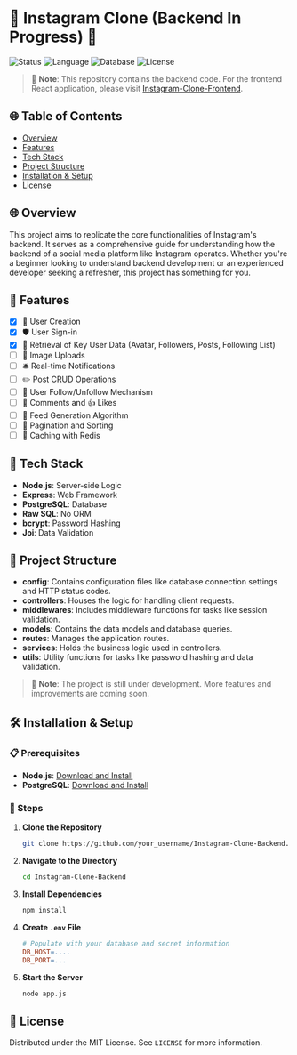 
# 📸 Instagram Clone (Backend In Progress) 🚧

![Status](https://img.shields.io/badge/status-in--progress-yellow)
![Language](https://img.shields.io/badge/language-Node.js-brightgreen)
![Database](https://img.shields.io/badge/database-PostgreSQL-blue)
![License](https://img.shields.io/badge/license-MIT-green)

> 🌟 **Note**: This repository contains the backend code. For the frontend React application, please visit [Instagram-Clone-Frontend](https://github.com/hazemmosadd/Instagram-Clone-Frontend).

## 🌐 Table of Contents
- [Overview](#-overview)
- [Features](#-features)
- [Tech Stack](#-tech-stack)
- [Project Structure](#-project-structure)
- [Installation & Setup](#-installation--setup)
- [License](#-license)



## 🌐 Overview
This project aims to replicate the core functionalities of Instagram's backend. It serves as a comprehensive guide for understanding how the backend of a social media platform like Instagram operates. Whether you're a beginner looking to understand backend development or an experienced developer seeking a refresher, this project has something for you.

## 🌟 Features
- [x] 👤 User Creation
- [x] 🛡️ User Sign-in
- [x] 📌 Retrieval of Key User Data (Avatar, Followers, Posts, Following List)
- [ ] 📸 Image Uploads
- [ ] 🛎️ Real-time Notifications
- [ ] ✏️ Post CRUD Operations
- [ ] 🤝 User Follow/Unfollow Mechanism
- [ ] 💬 Comments and 👍 Likes
- [ ] 📰 Feed Generation Algorithm
- [ ] 📜 Pagination and Sorting
- [ ] 🎯 Caching with Redis

## 🚀 Tech Stack
- **Node.js**: Server-side Logic
- **Express**: Web Framework
- **PostgreSQL**: Database
- **Raw SQL**: No ORM
- **bcrypt**: Password Hashing
- **Joi**: Data Validation

## 📁 Project Structure
- **config**: Contains configuration files like database connection settings and HTTP status codes.
- **controllers**: Houses the logic for handling client requests.
- **middlewares**: Includes middleware functions for tasks like session validation.
- **models**: Contains the data models and database queries.
- **routes**: Manages the application routes.
- **services**: Holds the business logic used in controllers.
- **utils**: Utility functions for tasks like password hashing and data validation.

> 📝 **Note**: The project is still under development. More features and improvements are coming soon.

## 🛠️ Installation & Setup

### 📋 Prerequisites
- **Node.js**: [Download and Install](https://nodejs.org/en/download/)
- **PostgreSQL**: [Download and Install](https://www.postgresql.org/download/)

### 🧰 Steps
1. **Clone the Repository**
    ```bash
    git clone https://github.com/your_username/Instagram-Clone-Backend.git
    ```
2. **Navigate to the Directory**
    ```bash
    cd Instagram-Clone-Backend
    ```
3. **Install Dependencies**
    ```bash
    npm install
    ```
4. **Create `.env` File**
    ```makefile
    # Populate with your database and secret information
    DB_HOST=....
    DB_PORT=...
    ```
5. **Start the Server**
    ```bash
    node app.js
    ```



## 📜 License
Distributed under the MIT License. See `LICENSE` for more information.

